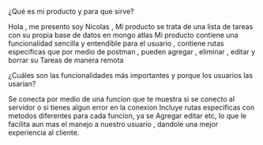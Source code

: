 ¿Qué es mi producto y para que sirve?

Hola , me presento soy Nicolas , Mi producto se trata de una lista de tareas con su propia base de datos en mongo atlas
Mi producto contiene una funcionalidad sencilla y entendible para el usuario , contiene rutas especificas que por medio de postman , pueden agregar , eliminar , editar y borrar su Tareas de manera remota 

¿Cuáles son las funcionalidades más importantes y porque los usuarios las usarían?

Se conecta por medio de una funcion que te muestra si se conecto al servidor o si tienes algun error en la conexion
Incluye rutas especificas con metodos diferentes para cada funcion, ya se Agregar editar etc, lo que le facilita aun mas 
el manejo a nuestro usuario , dandole una mejor experiencia al cliente.